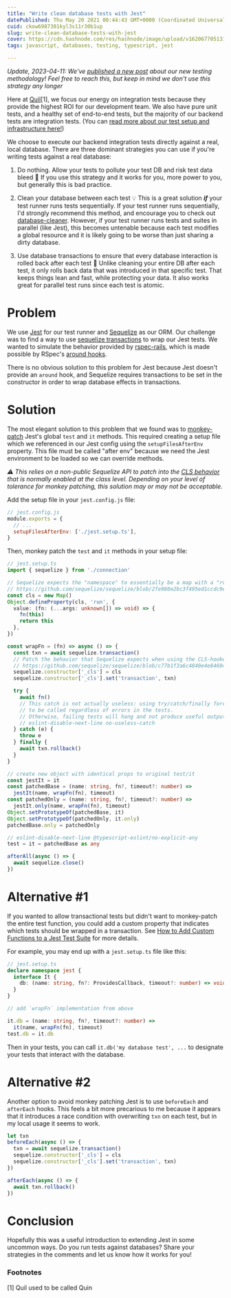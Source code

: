 ```yaml
---
title: "Write clean database tests with Jest"
datePublished: Thu May 20 2021 00:44:43 GMT+0000 (Coordinated Universal Time)
cuid: ckow6987301kyl3s11r30b1up
slug: write-clean-database-tests-with-jest
cover: https://cdn.hashnode.com/res/hashnode/image/upload/v1620677051313/T3Y5CzfRQ.png
tags: javascript, databases, testing, typescript, jest

---
```


*Update, 2023-04-11: We've* [*published a new post*](https://ericyd.hashnode.dev/testing-against-a-database-new-approaches) *about our new testing methodology! Feel free to reach this, but keep in mind we don't use this strategy any longer*

Here at [Quil](https://getquil.com)\[1\], we focus our energy on integration tests because they provide the highest ROI for our development team. We also have pure unit tests, and a healthy set of end-to-end tests, but the majority of our backend tests are integration tests. (You can [read more about our test setup and infrastructure here!](https://ericyd.hashnode.dev/the-quin-tech-stack))

We choose to execute our backend integration tests directly against a real, local database. There are three dominant strategies you can use if you're writing tests against a real database:

1. Do nothing. Allow your tests to pollute your test DB and risk test data bleed 🤮 If you use this strategy and it works for you, more power to you, but generally this is bad practice.
    
2. Clean your database between each test 💡 This is a great solution ***if*** your test runner runs tests sequentially. If your test runner runs sequentially, I'd strongly recommend this method, and encourage you to check out [database-cleaner](https://github.com/emerleite/node-database-cleaner). However, if your test runner runs tests and suites in parallel (like Jest), this becomes untenable because each test modifies a global resource and it is likely going to be worse than just sharing a dirty database.
    
3. Use database transactions to ensure that every database interaction is rolled back after each test 🚀 Unlike cleaning your entire DB after each test, it only rolls back data that was introduced in that specific test. That keeps things lean and fast, while protecting your data. It also works great for parallel test runs since each test is atomic.
    

# Problem

We use [Jest](https://jestjs.io/) for our test runner and [Sequelize](https://sequelize.org/) as our ORM. Our challenge was to find a way to use [sequelize transactions](https://sequelize.org/master/manual/transactions.html) to wrap our Jest tests. We wanted to simulate the behavior provided by [rspec-rails](https://relishapp.com/rspec/rspec-rails/docs/transactions), which is made possible by RSpec's [around hooks](https://relishapp.com/rspec/rspec-core/v/2-9/docs/hooks/around-hooks).

There is no obvious solution to this problem for Jest because Jest doesn't provide an `around` hook, and Sequelize requires transactions to be set in the constructor in order to wrap database effects in transactions.

# Solution

The most elegant solution to this problem that we found was to [monkey-patch](https://en.wikipedia.org/wiki/Monkey_patch) Jest's global `test` and `it` methods. This required creating a setup file which we referenced in our Jest config using the `setupFilesAfterEnv` property. This file must be called "after env" because we need the Jest environment to be loaded so we can override methods.

*⚠️ This relies on a non-public Sequelize API to patch into the* [*CLS behavior*](https://sequelize.org/master/manual/transactions.html#automatically-pass-transactions-to-all-queries) *that is normally enabled at the class level. Depending on your level of tolerance for monkey patching, this solution may or may not be acceptable.*

Add the setup file in your `jest.config.js` file:

```js
// jest.config.js
module.exports = {
  // ...
  setupFilesAfterEnv: ['./jest.setup.ts'],
}
```

Then, monkey patch the `test` and `it` methods in your setup file:

```typescript
// jest.setup.ts
import { sequelize } from './connection'

// Sequelize expects the "namespace" to essentially be a map with a "run" method.
// https://github.com/sequelize/sequelize/blob/2fe980e2bc3f495ed1ccdc9ee2debb112cd3ddd5/lib/sequelize.js#L1119-L1124
const cls = new Map()
Object.defineProperty(cls, 'run', {
  value: (fn: (...args: unknown[]) => void) => {
    fn(this)
    return this
  },
})

const wrapFn = (fn) => async () => {
  const txn = await sequelize.transaction()
  // Patch the behavior that Sequelize expects when using the CLS-hooked lib to manage namespaced transactions.
  // https://github.com/sequelize/sequelize/blob/c77b1f3a6c4840e4e846042c9c330dba2408b86c/lib/transaction.js#L134-L136
  sequelize.constructor['_cls'] = cls
  sequelize.constructor['_cls'].set('transaction', txn)

  try {
    await fn()
    // This catch is not actually useless: using try/catch/finally forces `txn.rollback()`
    // to be called regardless of errors in the tests.
    // Otherwise, failing tests will hang and not produce useful output
    // eslint-disable-next-line no-useless-catch
  } catch (e) {
    throw e
  } finally {
    await txn.rollback()
  }
}

// create new object with identical props to original test/it
const jestIt = it
const patchedBase = (name: string, fn?, timeout?: number) =>
  jestIt(name, wrapFn(fn), timeout)
const patchedOnly = (name: string, fn?, timeout?: number) =>
  jestIt.only(name, wrapFn(fn), timeout)
Object.setPrototypeOf(patchedBase, it)
Object.setPrototypeOf(patchedOnly, it.only)
patchedBase.only = patchedOnly

// eslint-disable-next-line @typescript-eslint/no-explicit-any
test = it = patchedBase as any

afterAll(async () => {
  await sequelize.close()
})
```

# Alternative #1

If you wanted to allow transactional tests but didn't want to monkey-patch the entire test function, you could add a custom property that indicates which tests should be wrapped in a transaction. See [How to Add Custom Functions to a Jest Test Suite](https://spin.atomicobject.com/2020/01/30/jest-add-custom-functions/) for more details.

For example, you may end up with a `jest.setup.ts` file like this:

```typescript
// jest.setup.ts
declare namespace jest {
  interface It {
    db: (name: string, fn?: ProvidesCallback, timeout?: number) => void
  }
}

// add `wrapFn` implementation from above 

it.db = (name: string, fn?, timeout?: number) =>
  it(name, wrapFn(fn), timeout)
test.db = it.db
```

Then in your tests, you can call `it.db('my database test', ...` to designate your tests that interact with the database.

# Alternative #2

Another option to avoid monkey patching Jest is to use `beforeEach` and `afterEach` hooks. This feels a bit more precarious to me because it appears that it introduces a race condition with overwriting `txn` on each test, but in my local usage it seems to work.

```javascript
let txn
beforeEach(async () => {
  txn = await sequelize.transaction()
  sequelize.constructor['_cls'] = cls
  sequelize.constructor['_cls'].set('transaction', txn)
})

afterEach(async () => {
  await txn.rollback()
})
```

# Conclusion

Hopefully this was a useful introduction to extending Jest in some uncommon ways. Do you run tests against databases? Share your strategies in the comments and let us know how it works for you!

### Footnotes

\[1\] Quil used to be called Quin